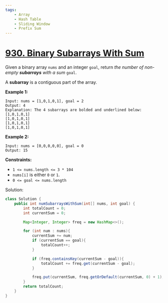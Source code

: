 ```yaml
---
tags:
    - Array
    - Hash Table
    - Sliding Window
    - Prefix Sum
---
```


# [930. Binary Subarrays With Sum](https://leetcode.com/problems/binary-subarrays-with-sum/)

Given a binary array `nums` and an integer `goal`, return *the number of non-empty **subarrays** with a sum* `goal`.

A **subarray** is a contiguous part of the array.

 

**Example 1:**

```
Input: nums = [1,0,1,0,1], goal = 2
Output: 4
Explanation: The 4 subarrays are bolded and underlined below:
[1,0,1,0,1]
[1,0,1,0,1]
[1,0,1,0,1]
[1,0,1,0,1]
```

**Example 2:**

```
Input: nums = [0,0,0,0,0], goal = 0
Output: 15
```

 

**Constraints:**

- `1 <= nums.length <= 3 * 104`
- `nums[i]` is either `0` or `1`.
- `0 <= goal <= nums.length`



Solution:

```java
class Solution {
    public int numSubarraysWithSum(int[] nums, int goal) {
        int totalCount = 0;
        int currentSum = 0;

        Map<Integer, Integer> freq = new HashMap<>();

        for (int num : nums){
            currentSum += num;
            if (currentSum == goal){
                totalCount++;
            }

            if (freq.containsKey(currentSum - goal)){
                totalCount += freq.get(currentSum - goal);
            }

            freq.put(currentSum, freq.getOrDefault(currentSum, 0) + 1);
        }
        return totalCount;
    }
}
```

